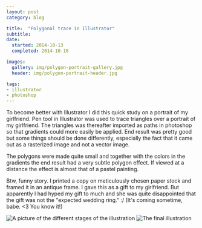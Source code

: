 ```yaml
---
layout: post
category: blog

title:  "Polygonal trace in Illustrator"
subtitle:
date:
  started: 2014-10-13
  completed: 2014-10-16

images:
  gallery: img/polygon-portrait-gallery.jpg
  header: img/polygon-portrait-header.jpg

tags:
- illustrator
- photoshop
---
```


To become better with Illustrator I did this quick study on a portrait of my girlfriend. Pen tool in Illustrator was used to trace triangles over a portrait of my girlfriend. The triangles was thereafter imported as paths in photoshop so that gradients could more easily be applied. End result was pretty good but some things should be done differently, especially the fact that it came out as a rasterized image and not a vector image. <!--more-->

The polygons were made quite small and together with the colors in the gradients the end result had a very subtle polygon effect. If viewed at a distance the effect is almost that of a pastel painting.

Btw, funny story. I printed a copy on meticulously chosen paper stock and framed it in an antique frame. I gave this as a gift to my girlfriend. But apparently I had hyped my gift to much and she was quite disappointed that the gift was not the "expected wedding ring." :/ (It's coming sometime, babe. <3 You know it!)

![A picture of the different stages of the illustration](../../../../img/polygon-portrait-process.jpg "Polygon portrait process")
![The final illustration](../../../../img/polygon-portrait-final.jpg "Polygon portrait final")
